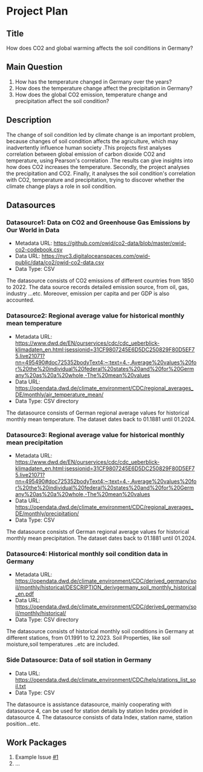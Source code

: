 # Project Plan

## Title
<!-- Give your project a short title. -->
How does CO2 and global warming affects the soil conditions in Germany?

## Main Question

<!-- Think about one main question you want to answer based on the data. -->
1. How has the temperature changed in Germany over the years?
2. How does the temperature change affect the precipitation in Germany?
3. How does the global CO2 emission, temperature change and precipitation affect the soil condition?

## Description

<!-- Describe your data science project in max. 200 words. Consider writing about why and how you attempt it. -->
The change of soil condition led by climate change is an important problem, because changes of soil condition affects the agriculture, which may inadvertently influence human society .This projects first analyses correlation between global emission of carbon dioxide CO2 and temperature, using Pearson's correlation .The results can give insights into how does CO2 increases the temperature. Secondly, the project analyses the precipitation and CO2. Finally, it analyses the soil condition's correlation with CO2, temperature and precipitation, trying to discover whether the climate change plays a role in soil condition.

## Datasources

<!-- Describe each datasources you plan to use in a section. Use the prefic "DatasourceX" where X is the id of the datasource. -->

### Datasource1: Data on CO2 and Greenhouse Gas Emissions by Our World in Data
* Metadata URL: https://github.com/owid/co2-data/blob/master/owid-co2-codebook.csv
* Data URL: https://nyc3.digitaloceanspaces.com/owid-public/data/co2/owid-co2-data.csv
* Data Type: CSV

The datasource consists of CO2 emissions of different countries from 1850 to 2022. The data source records detailed emission source, from oil, gas, industry ...etc. Moreover, emission per capita and per GDP is also accounted.


### Datasource2: Regional average value for historical monthly mean temperature
* Metadata URL: https://www.dwd.de/EN/ourservices/cdc/cdc_ueberblick-klimadaten_en.html;jsessionid=31CF9807245E6D5DC250829F80D5EF75.live21071?nn=495490#doc725352bodyText4:~:text=4.-,Average%20values%20for%20the%20individual%20federal%20states%20and%20for%20Germany%20as%20a%20whole,-The%20mean%20values
* Data URL: https://opendata.dwd.de/climate_environment/CDC/regional_averages_DE/monthly/air_temperature_mean/
* Data Type: CSV directory

The datasource consists of German regional average values for historical monthly mean temperature. The dataset dates back to 01.1881 until 01.2024.

### Datasource3: Regional average value for historical monthly mean precipitation
* Metadata URL: https://www.dwd.de/EN/ourservices/cdc/cdc_ueberblick-klimadaten_en.html;jsessionid=31CF9807245E6D5DC250829F80D5EF75.live21071?nn=495490#doc725352bodyText4:~:text=4.-,Average%20values%20for%20the%20individual%20federal%20states%20and%20for%20Germany%20as%20a%20whole,-The%20mean%20values
* Data URL: https://opendata.dwd.de/climate_environment/CDC/regional_averages_DE/monthly/precipitation/
* Data Type: CSV

The datasource consists of German regional average values for historical monthly mean precipitation. The dataset dates back to 01.1881 until 01.2024.


### Datasource4: Historical monthly soil condition data in Germany
* Metadata URL: https://opendata.dwd.de/climate_environment/CDC/derived_germany/soil/monthly/historical/DESCRIPTION_derivgermany_soil_monthly_historical_en.pdf
* Data URL: https://opendata.dwd.de/climate_environment/CDC/derived_germany/soil/monthly/historical/
* Data Type: CSV directory

The datasource consists of historical monthly soil conditions in Germany at different stations, from 01.1991 to 12.2023. Soil Properties, like soil moisture,soil temperatures ..etc are included.

### Side Datasource: Data of soil station in Germany
* Data URL: https://opendata.dwd.de/climate_environment/CDC/help/stations_list_soil.txt
* Data Type: CSV

The datasource is assistance datasource, mainly cooperating with datasource 4, can be used for station details by station Index provided in datasource 4. The datasource consists of data Index, station name, station position...etc.

## Work Packages

<!-- List of work packages ordered sequentially, each pointing to an issue with more details. -->

1. Example Issue [#1][i1]
2. ...

[i1]: https://github.com/jvalue/made-template/issues/1
